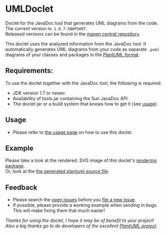 # UMLDoclet
Doclet for the JavaDoc tool that generates UML diagrams from the code.  
The current version is: `1.0.7-SNAPSHOT`.  
Released versions can be found in the [maven central repository](http://repo.maven.apache.org/maven2/nl/talsmasoftware/umldoclet/).  

This doclet uses the analyzed information from the JavaDoc tool.
It automatically generates UML diagrams from your code as separate 
`.puml` diagrams of your classes and packages in the 
[PlantUML format](http://plantuml.com/).

## Requirements:
To use the doclet together with the JavaDoc tool, the following is required.

- JDK version 1.7 or newer.
- Availability of tools.jar containing the Sun JavaDoc API.
- The doclet jar or a build system that knows how to get it (see [usage](USAGE.md)).

## Usage

- Please refer to [the usage page](USAGE.md) on how to use this doclet.

## Example

Please take a look at the rendered .SVG image of this doclet's 
[rendering package](example/rendering-package.svg).  
Or, look at the [the generated plantuml source file](example/rendering-package.puml).

## Feedback

- Please search the [open issues](https://github.com/talsma-ict/umldoclet/issues)
  before you [file a new issue](https://github.com/talsma-ict/umldoclet/issues/new).
- If possible, please provide a working example when sending in bugs.
  This will make fixing them that much easier!
  
  
_Thanks for using the doclet, I hope it may be of benefit to your project!_  
_Also a big thanks go to de developers of the excellent [PlantUML project](http://plantuml.com/)._
